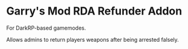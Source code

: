 # Garry's Mod RDA Refunder Addon
For DarkRP-based gamemodes.

Allows admins to return players weapons after being arrested falsely.

